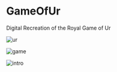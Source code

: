 # GameOfUr
Digital Recreation of the Royal Game of Ur

![ur](https://user-images.githubusercontent.com/23103615/31722085-c69d5f64-b3e0-11e7-84a5-9d870102dd68.jpg)

![game](https://user-images.githubusercontent.com/23103615/31777195-143edae0-b4b3-11e7-9266-112b6b13a99b.PNG)

![intro](https://user-images.githubusercontent.com/23103615/31777135-e805fb16-b4b2-11e7-8a5b-cbecf5726cbd.PNG)
